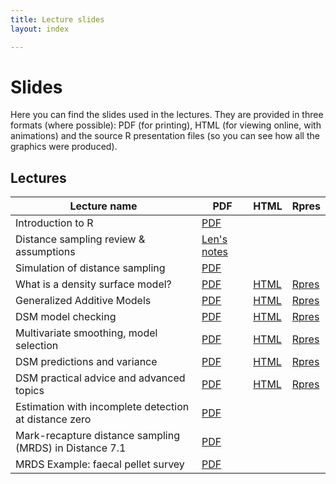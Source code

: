 ```yaml
---
title: Lecture slides
layout: index

---
```


# Slides

Here you can find the slides used in the lectures. They are provided in three formats (where possible): PDF (for printing), HTML (for viewing online, with animations) and the source R presentation files (so you can see how all the graphics were produced).

## Lectures

Lecture name                                |                                                      PDF                                                                |                      HTML               |             Rpres
--------------------------------------------|-------------------------------------------------------------------------------------------------------------------------|-----------------------------------------|---------------------------------------------------------------------------------------------------------------------------
Introduction to R                           | [PDF](slides/Introduction-to-R.pdf) | |
Distance sampling review & assumptions      | [Len's notes](slides/DistanceWorkshop_RecapAndAssumptions.pdf) | |
Simulation of distance sampling    | [PDF](slides/SimulationsNotes.pdf) | |
What is a density surface model?            | [PDF](https://raw.githubusercontent.com/DistanceDevelopment/spatial-workshops/master/slides/dsm1-what-is-a-dsm.pdf)     | [HTML](slides/dsm1-what-is-a-dsm.html)     | [Rpres](https://raw.githubusercontent.com/DistanceDevelopment/spatial-workshops/master/slides/dsm1-what-is-a-dsm.Rpres)
Generalized Additive Models                 | [PDF](https://raw.githubusercontent.com/DistanceDevelopment/spatial-workshops/master/slides/dsm2-gams.pdf)              | [HTML](slides/dsm2-gams.html)              | [Rpres](https://raw.githubusercontent.com/DistanceDevelopment/spatial-workshops/master/slides/dsm2-gams.Rpres)
DSM model checking                          | [PDF](https://raw.githubusercontent.com/DistanceDevelopment/spatial-workshops/master/slides/dsm3-model-checking.pdf)    | [HTML](slides/dsm3-model-checking.html)              | [Rpres](https://raw.githubusercontent.com/DistanceDevelopment/spatial-workshops/master/slides/dsm3-model-checking.Rpres)
Multivariate smoothing, model selection     | [PDF](https://raw.githubusercontent.com/DistanceDevelopment/spatial-workshops/master/slides/dsm4-multiple-smooths.pdf)  | [HTML](slides/dsm4-multiple-smooths.html)  | [Rpres](https://raw.githubusercontent.com/DistanceDevelopment/spatial-workshops/master/slides/dsm4-multiple-smooths.Rpres)
DSM predictions and variance                | [PDF](https://raw.githubusercontent.com/DistanceDevelopment/spatial-workshops/master/slides/dsm5-prediction-variance.pdf)           | [HTML](slides/dsm5-prediction-variance.html)        | [Rpres](https://raw.githubusercontent.com/DistanceDevelopment/spatial-workshops/master/slides/dsm5-prediction-variance.Rpres)
DSM practical advice and advanced topics    | [PDF](https://raw.githubusercontent.com/DistanceDevelopment/spatial-workshops/master/slides/dsm6-practical-advice.pdf)  | [HTML](slides/dsm6-practical-advice.html)        | [Rpres](https://raw.githubusercontent.com/DistanceDevelopment/spatial-workshops/master/slides/dsm6-practical-advice.Rpres)
Estimation with incomplete detection at distance zero | [PDF](slides/mrds1-g0.pdf) | |
Mark-recapture distance sampling (MRDS) in Distance 7.1 | [PDF](slides/mrds2-mrds-Distance.pdf) | |
MRDS Example: faecal pellet survey | [PDF](slides/mrds3-pellet-example.pdf) | |


